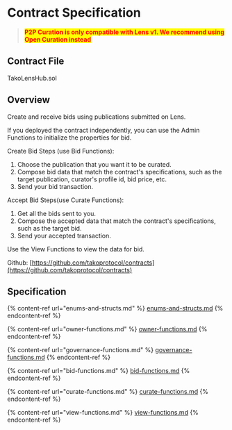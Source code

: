 # Contract Specification

> <mark style="color:red;">**P2P Curation is only compatible with Lens v1. We recommend using Open Curation instead**</mark>

## Contract File

TakoLensHub.sol

## Overview

Create and receive bids using publications submitted on Lens.

If you deployed the contract independently, you can use the Admin Functions to initialize the properties for bid.

Create Bid Steps (use Bid Functions):

1. Choose the publication that you want it to be curated.
2. Compose bid data that match the contract's specifications, such as the target publication, curator's profile id, bid price, etc.
3. Send your bid transaction.

Accept Bid Steps(use Curate Functions):

1. Get all the bids sent to you.
2. Compose the accepted data that match the contract's specifications, such as the target bid.
3. Send your accepted transaction.

Use the View Functions to view the data for bid.

Github: [https://github.com/takoprotocol/contracts](https://github.com/takoprotocol/contracts)

## Specification

{% content-ref url="enums-and-structs.md" %}
[enums-and-structs.md](enums-and-structs.md)
{% endcontent-ref %}

{% content-ref url="owner-functions.md" %}
[owner-functions.md](owner-functions.md)
{% endcontent-ref %}

{% content-ref url="governance-functions.md" %}
[governance-functions.md](governance-functions.md)
{% endcontent-ref %}

{% content-ref url="bid-functions.md" %}
[bid-functions.md](bid-functions.md)
{% endcontent-ref %}

{% content-ref url="curate-functions.md" %}
[curate-functions.md](curate-functions.md)
{% endcontent-ref %}

{% content-ref url="view-functions.md" %}
[view-functions.md](view-functions.md)
{% endcontent-ref %}

